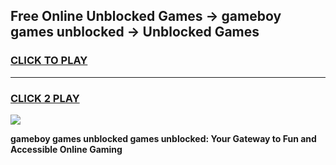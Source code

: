 
## Free Online Unblocked Games → gameboy games unblocked → Unblocked Games
<h3>
<a href="https://premium.freeplayer.one?title=gameboy_games_unblocked&ref=21F">CLICK TO PLAY</a></h3>
<hr>

<h3>
<a href="https://premium.freeplayer.one?title=gameboy_games_unblocked&ref=21F">CLICK 2 PLAY</a>
  
</h3>

<a href="https://premium.freeplayer.one?title=gameboy_games_unblocked&ref=21F/"><img src="https://clearcache.store/games.png"></a>


**gameboy games unblocked games unblocked: Your Gateway to Fun and Accessible Online Gaming**
